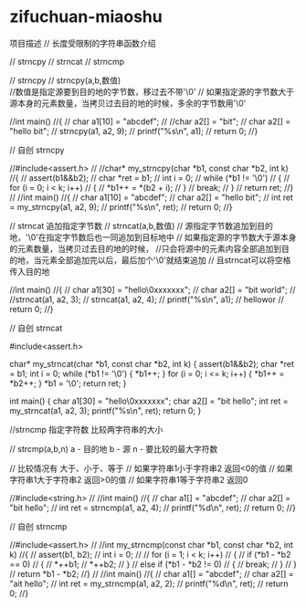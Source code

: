 # zifuchuan-miaoshu
项目描述
//  长度受限制的字符串函数介绍

//  strncpy
//  strncat
//  strncmp



// strncpy
//  strncpy(a,b,数值)   
//数值是指定源要到目的地的字节数，移过去不带'\0'
// 如果指定源的字节数大于源本身的元素数量，当拷贝过去目的地的时候，多余的字节数用'\0'


//int main()
//{
//	char a1[10] = "abcdef";
//	//char a2[] = "bit";
//	char a2[] = "hello bit";
//	strncpy(a1, a2, 9);
//	printf("%s\n", a1);
//	return 0;
//}

// 自创 strncpy

//#include<assert.h>
//
//char* my_strncpy(char *b1, const char *b2, int k)
//{
//	assert(b1&&b2);
//	char *ret = b1;
//	int i = 0;
//	while (*b1 != '\0')
//	{
//		for (i = 0; i < k; i++)
//		{
//			*b1++ = *(b2 + i);
//		}
//		break;
//	}
//	return ret;
//}
//
//int main()
//{
//	char a1[10] = "abcdef";
//	char a2[] = "hello bit";
//	int ret = my_strncpy(a1, a2, 9);
//	printf("%s\n", ret);
//	return 0;
//}






// strncat  追加指定字节数
// strncat(a,b,数值)
// 源指定字节数追加到目的地，'\0'在指定字节数后也一同追加到目标地中
// 如果指定源的字节数大于源本身的元素数量，当拷贝过去目的地的时候，
//只会将源中的元素内容全部追加到目的地，当元素全部追加完以后，最后加个'\0'就结束追加
// 且strncat可以将空格传入目的地

//int main()
//{
//	char a1[30] = "hello\0xxxxxxx";
//	char a2[] = "bit world";
//	//strncat(a1, a2, 3);
//	strncat(a1, a2, 4);
//	printf("%s\n", a1);  // hellowor
//	return 0;
//}





// 自创 strncat

#include<assert.h>

char* my_strncat(char *b1, const char *b2, int k)
{
	assert(b1&&b2);
	char *ret = b1;
	int i = 0;
	while (*b1 != '\0')
	{
		*b1++;
	}
	for (i = 0; i <= k; i++)
	{
		*b1++ = *b2++;
	}
	*b1 = '\0';
	return ret;
}

int main()
{
	char a1[30] = "hello\0xxxxxxx";
	char a2[] = "bit hello";
	int ret = my_strncat(a1, a2, 3);
	printf("%s\n", ret);
	return 0;
}





//strncmp   指定字符数 比较两字符串的大小 

//  strcmp(a,b,n)  a - 目的地  b - 源     n - 要比较的最大字符数

// 比较情况有 大于、小于、等于
// 如果字符串1小于字符串2   返回<0的值
// 如果字符串1大于字符串2   返回>0的值
// 如果字符串1等于字符串2   返回0


//#include<string.h>
//
//int main()
//{
//	char a1[] = "abcdef";
//	char a2[] = "bit hello";
//	int ret = strncmp(a1, a2, 4);
//	printf("%d\n", ret);
//	return 0;
//}



//  自创 strncmp

//#include<assert.h>
//
//int my_strncmp(const char *b1, const char *b2, int k)
//{
//	assert(b1, b2);
//	int i = 0;
//
//	for (i = 1; i < k; i++)
//	{
//		if (*b1 - *b2 == 0)
//		{
//				*++b1;
//				*++b2;
//		}
//		else if (*b1 - *b2 != 0)
//		{
//			break;
//		}
//	}
//	return *b1 - *b2;
//}
//
//int main()
//{
//	char a1[] = "abcdef";
//	char a2[] = "ait hello";
//	int ret = my_strncmp(a1, a2, 2);
//	printf("%d\n", ret);
//	return 0;
//}

